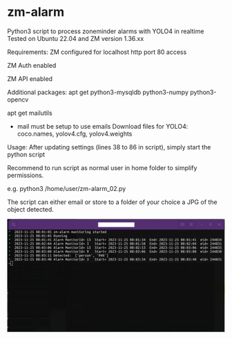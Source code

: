 # zm-alarm
Python3 script to process zoneminder alarms with YOLO4 in realtime
Tested on Ubuntu 22.04 and ZM version 1.36.xx

Requirements:
ZM configured for localhost http port 80 access

ZM Auth enabled

ZM API enabled
   
Additional packages:
apt get python3-mysqldb python3-numpy python3-opencv

apt get mailutils 

* mail must be setup to use emails
Download files for YOLO4: coco.names, yolov4.cfg, yolov4.weights

 
Usage:
After updating settings (lines 38 to 86 in script), simply start the python script

Recommend to run script as normal user in home folder to simplify permissions.

e.g. python3 /home/user/zm-alarm_02.py

The script can either email or store to a folder of your choice a JPG of the object detected.


![Screenshot](Screenshot.png)
